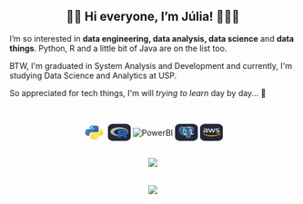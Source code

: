 ## <div align="center"><b> 👋🏻 Hi everyone, I’m Júlia! 👩🏼‍💻 </b> </div>
  
I’m so interested in <b>data engineering, data analysis, data science</b> and <b>data things</b>. Python, R and a little bit of Java are on the list too.

BTW, I'm graduated in System Analysis and Development and currently, I'm studying Data Science and Analytics at USP. 

So appreciated for tech things, I'm will <i>trying to learn</i> day by day... 🦾

##

<div align="center" style="display: inline_block"><br>
  <img align="center" alt="Python" height="30" width="40" src="https://raw.githubusercontent.com/devicons/devicon/master/icons/python/python-original.svg">
  <img align="center" alt="R" height="30" width="40" 
src="https://github.com/tandpfun/skill-icons/blob/main/icons/R-Dark.svg">
  <img align="center" alt="PowerBI" height="30" width="40" 
src="https://github.com/microsoft/PowerBI-Icons/blob/main/SVG/Power-BI.svg">
  <img align="center" alt="PostgreSQL" height="30" width="40" 
src="https://github.com/tandpfun/skill-icons/blob/main/icons/PostgreSQL-Dark.svg">
  <img align="center" alt="AWS" height="30" width="40" 
src="https://github.com/tandpfun/skill-icons/blob/main/icons/AWS-Dark.svg">
</div>

## 

<div align="center">
  <a href="https://www.linkedin.com/in/juliacosta2/" target="_blank">
    <img src="https://img.shields.io/badge/-LinkedIn-%230077B5?style=for-the-badge&logo=linkedin&logoColor=white" target="_blank">
  </a> 
</div>

##

 <p align="center">
  <img src=https://visme.co/blog/wp-content/uploads/2016/04/Header-5.gif> 
</p>

<!---
jcostaa1/jcostaa1 is a ✨ special ✨ repository because its `README.md` (this file) appears on your GitHub profile.
You can click the Preview link to take a look at your changes.
--->
